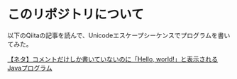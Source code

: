 # このリポジトリについて
以下のQiitaの記事を読んで、Unicodeエスケープシーケンスでプログラムを書いてみた。<br>

[【ネタ】コメントだけしか書いていないのに「Hello, world!」と表示されるJavaプログラム](https://qiita.com/cha84rakanal/items/06477529d48c52f26e2d)
